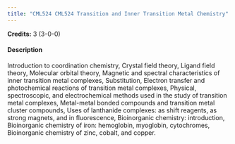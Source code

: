 ```yaml
---
title: "CML524 CML524 Transition and Inner Transition Metal Chemistry"
---
```

**Credits:** 3 (3-0-0)

#### Description
Introduction to coordination chemistry, Crystal field theory, Ligand field theory, Molecular orbital theory, Magnetic and spectral characteristics of inner transition metal complexes, Substitution, Electron transfer and photochemical reactions of transition metal complexes, Physical, spectroscopic, and electrochemical methods used in the study of transition metal complexes, Metal-metal bonded compounds and transition metal cluster compounds, Uses of lanthanide complexes: as shift reagents, as strong magnets, and in fluorescence, Bioinorganic chemistry: introduction, Bioinorganic chemistry of iron: hemoglobin, myoglobin, cytochromes, Bioinorganic chemistry of zinc, cobalt, and copper.